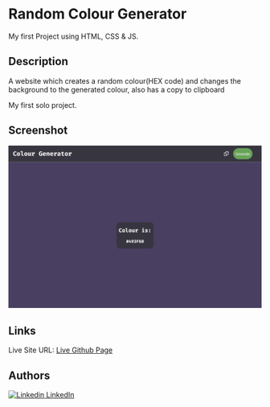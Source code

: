 # Random Colour Generator 

My first Project using HTML, CSS & JS.

## Description

A website which creates a random colour(HEX code) and changes the background to the generated colour,
also has a copy to clipboard

My first solo project.

## Screenshot

![Desktop Screenshot](./desktop-screenshot.png)

## Links

Live Site URL: [Live Github Page](https://john-csm-tate.github.io/random-colour-generator/)

## Authors

[![Linkedin](https://i.stack.imgur.com/gVE0j.png) LinkedIn](https://www.linkedin.com/in/john-csm-tate/)
